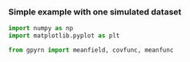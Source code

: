 ### Simple example with one simulated dataset


```python
import numpy as np
import matplotlib.pyplot as plt

from gpyrn import meanfield, covfunc, meanfunc
```


```python

```
